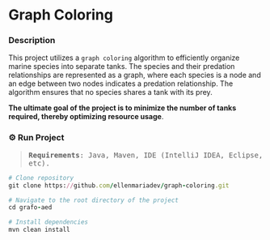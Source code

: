 # Graph Coloring

### Description

This project utilizes a `graph coloring` algorithm to efficiently organize marine species into separate tanks.
The species and their predation relationships are represented as a graph, where each species is a node and an edge between two nodes indicates a predation relationship.
The algorithm ensures that no species shares a tank with its prey.

**The ultimate goal of the project is to minimize the number of tanks required, thereby optimizing resource usage**.

### ⚙️ Run Project

<samp>

> **Requirements**: Java, Maven, IDE (IntelliJ IDEA, Eclipse, etc).

</samp>

```ruby
# Clone repository
git clone https://github.com/ellenmariadev/graph-coloring.git

# Navigate to the root directory of the project
cd grafo-aed

# Install dependencies
mvn clean install
```
